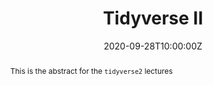 ---
abstract: This is the abstract for the `tidyverse2` lectures
address:
  city: Richmond
  country: United States
  postcode: "23284"
  region: VA
  street: 1000 West Cary Street
all_day: false
date: "2020-09-28T10:00:00Z"
date_end: "2020-09-28T15:00:00Z"
event: Data Literacy Lecture on Tidyverse
event_url: https://us02web.zoom.us/j/86289645889?pwd=YzVBZlhPYUwydE5pNWVhTFExSlA2Zz09
featured: false
location: Center for Environmental Studies
math: false
summary: Plotting using the ggplot library.
tags: ["tidyverse","filter","select","summarize","group_by"]
keywords: ["data munging"]
title: Tidyverse II
url_code: ""
url_pdf: ""
url_slides: "/slides/tidyverse_2.html"
url_video: ""
---